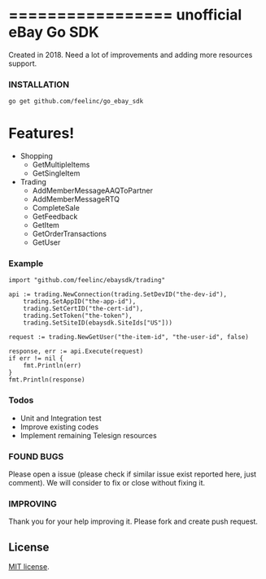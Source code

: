 
=================
unofficial eBay Go SDK
=================
Created in 2018. Need a lot of improvements and adding more resources support.

### INSTALLATION
```go get github.com/feelinc/go_ebay_sdk```

# Features!

  - Shopping
    - GetMultipleItems
    - GetSingleItem
  - Trading
    - AddMemberMessageAAQToPartner
    - AddMemberMessageRTQ
    - CompleteSale
    - GetFeedback
    - GetItem
    - GetOrderTransactions
    - GetUser

### Example

    import "github.com/feelinc/ebaysdk/trading"
    
    api := trading.NewConnection(trading.SetDevID("the-dev-id"),
	    trading.SetAppID("the-app-id"),
	    trading.SetCertID("the-cert-id"),
	    trading.SetToken("the-token"),
	    trading.SetSiteID(ebaysdk.SiteIds["US"]))
	    
	request := trading.NewGetUser("the-item-id", "the-user-id", false)
	
	response, err := api.Execute(request)
	if err != nil {
		fmt.Println(err)
	}
	fmt.Println(response)


### Todos
 - Unit and Integration test
 - Improve existing codes
 - Implement remaining Telesign resources

### FOUND BUGS
Please open a issue (please check if similar issue exist reported here, just comment). We will consider to fix or close without fixing it.

### IMPROVING
Thank you for your help improving it. Please fork and create push request.

License
----
[MIT license](http://opensource.org/licenses/MIT).

